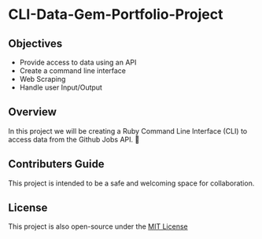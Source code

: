 # CLI-Data-Gem-Portfolio-Project

## Objectives

- Provide access to data using an API 
- Create a command line interface
- Web Scraping
- Handle user Input/Output

## Overview

In this project we will be creating a Ruby Command Line Interface (CLI) to access data from the Github Jobs API. :briefcase:

## Contributers Guide

This project is intended to be a safe and welcoming space for collaboration. 

## License

This project is also open-source under the [MIT License](https://mit-license.org/)